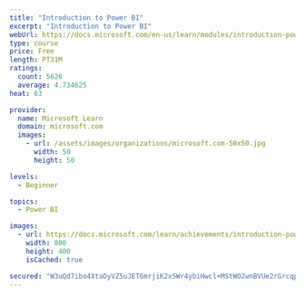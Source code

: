 ```yaml
---
title: "Introduction to Power BI"
excerpt: "Introduction to Power BI"
webUrl: https://docs.microsoft.com/en-us/learn/modules/introduction-power-bi/
type: course
price: Free
length: PT31M
ratings:
  count: 5626
  average: 4.734625
heat: 63

provider:
  name: Microsoft Learn
  domain: microsoft.com
  images:
    - url: /assets/images/organizations/microsoft.com-50x50.jpg
      width: 50
      height: 50

levels:
  - Beginner

topics:
  - Power BI

images:
  - url: https://docs.microsoft.com/learn/achievements/introduction-power-bi-social.png
    width: 800
    height: 400
    isCached: true

secured: "W3uQd7ibo4XtaDyVZ5uJET6mrjiK2x5Wr4ybiHwcl+MStWO2wnBVUe2rGrcqperz0UYeXuoUJcvAiHKVVxZTAUOWCBMMI2uUmbiG8Swjx7f5KngfI4ciAUPi9gvvs06WUHLBp54vsxjKdRN3YbW1daMyJQYfG/sJ0VioGwND7cA+9BBCzqKfWGxJyMNce+uxaYu1fB83Gk5od9/hDU7Lvd3+eZIZgbno3Skh1+Pk3QXhAiZdQUHm9oxq2TyC8pclpTkTKpKC3aeGz8+LYOfF+P90OHgI8WsFbgNVx0kOUb4pGKuSQ8ZoJhL+tRsfSxyacURyOdIY62rcZLce7vgeAMeTVRj+QhHsEk8Bd2EgV+JijRuixBfhDES/zscZI2/Socq/je/+pF/ZxOf+IsLfI8EjNovVENhM53nTawLR4LU=;in/qahQ0YsgKESbRM1EC9g=="
---
```


